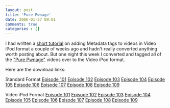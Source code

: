 ```yaml
---
layout: post
title: 'Pure Pwnage'
date: 2006-01-27 09:01
comments: true
categories : []
---  
```


I had written a <a href="http://fusion94.org/blog/adding-metadata-tags-to-ipod-videos.htm">short tutorial</a> on adding Metadata tags to videos in Video iPod format a couple of weeks ago and hadn't really converted anything worth posting about. But one night this week I converted and tagged all of the <a href="http://www.purepwnage.com/">"Pure Pwnage"</a> videos over to the Video iPod format.

Here are the download links:

Standard Format
<a href="http://fusion94.org/Movies/Pure_Pwnage/Pure_Pwnage_101.avi">Episode 101</a>
<a href="http://fusion94.org/Movies/Pure_Pwnage/Pure_Pwnage_102.avi">Episode 102</a>
<a href="http://fusion94.org/Movies/Pure_Pwnage/Pure_Pwnage_103.avi">Episode 103</a>
<a href="http://fusion94.org/Movies/Pure_Pwnage/Pure_Pwnage_104.avi">Episode 104</a>
<a href="http://fusion94.org/Movies/Pure_Pwnage/Pure_Pwnage_105.avi">Episode 105</a>
<a href="http://fusion94.org/Movies/Pure_Pwnage/Pure_Pwnage_106.avi">Episode 106</a>
<a href="http://fusion94.org/Movies/Pure_Pwnage/Pure_Pwnage_107.avi">Episode 107</a>
<a href="http://fusion94.org/Movies/Pure_Pwnage/Pure_Pwnage_108.avi">Episode 108</a>
<a href="http://fusion94.org/Movies/Pure_Pwnage/Pure_Pwnage_109.avi">Episode 109</a>

Video iPod Format
<a href="http://fusion94.org/Movies/Pure_Pwnage/iPod_format/Pure_Pwnage_101.mp4">Episode 101</a>
<a href="http://fusion94.org/Movies/Pure_Pwnage/iPod_format/Pure_Pwnage_102.mp4">Episode 102</a>
<a href="http://fusion94.org/Movies/Pure_Pwnage/iPod_format/Pure_Pwnage_103.mp4">Episode 103</a>
<a href="http://fusion94.org/Movies/Pure_Pwnage/iPod_format/Pure_Pwnage_104.mp4">Episode 104</a>
<a href="http://fusion94.org/Movies/Pure_Pwnage/iPod_format/Pure_Pwnage_105.mp4">Episode 105</a>
<a href="http://fusion94.org/Movies/Pure_Pwnage/iPod_format/Pure_Pwnage_106.mp4">Episode 106</a>
<a href="http://fusion94.org/Movies/Pure_Pwnage/iPod_format/Pure_Pwnage_107.mp4">Episode 107</a>
<a href="http://fusion94.org/Movies/Pure_Pwnage/iPod_format/Pure_Pwnage_108.mp4">Episode 108</a>
<a href="http://fusion94.org/Movies/Pure_Pwnage/iPod_format/Pure_Pwnage_109.mp4">Episode 109</a>

